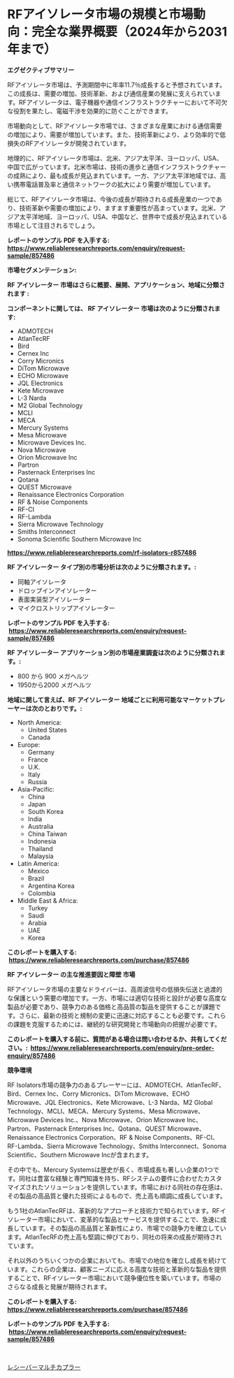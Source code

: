 <p><h1>RFアイソレータ市場の規模と市場動向：完全な業界概要（2024年から2031年まで）</h1></p><p><strong>エグゼクティブサマリー</strong></p>
<p><p>RFアイソレータ市場は、予測期間中に年率11.7％成長すると予想されています。この成長は、需要の増加、技術革新、および通信産業の発展に支えられています。RFアイソレータは、電子機器や通信インフラストラクチャーにおいて不可欠な役割を果たし、電磁干渉を効果的に防ぐことができます。</p><p>市場動向として、RFアイソレータ市場では、さまざまな産業における通信需要の増加により、需要が増加しています。また、技術革新により、より効率的で低損失のRFアイソレータが開発されています。</p><p>地理的に、RFアイソレータ市場は、北米、アジア太平洋、ヨーロッパ、USA、中国で広がっています。北米市場は、技術の進歩と通信インフラストラクチャーの成熟により、最も成長が見込まれています。一方、アジア太平洋地域では、高い携帯電話普及率と通信ネットワークの拡大により需要が増加しています。</p><p>総じて、RFアイソレータ市場は、今後の成長が期待される成長産業の一つであり、技術革新や需要の増加により、ますます重要性が高まっています。北米、アジア太平洋地域、ヨーロッパ、USA、中国など、世界中で成長が見込まれている市場として注目されるでしょう。</p></p>
<p><strong>レポートのサンプル PDF を入手する: <a href="https://www.reliableresearchreports.com/enquiry/request-sample/857486">https://www.reliableresearchreports.com/enquiry/request-sample/857486</a></strong></p>
<p><strong>市場セグメンテーション:</strong></p>
<p><strong> RF アイソレーター 市場はさらに概要、展開、アプリケーション、地域に分類されます :</strong></p>
<p><strong>コンポーネントに関しては、 RF アイソレーター 市場は次のように分類されます: &nbsp;</strong></p>
<p><ul><li>ADMOTECH</li><li>AtlanTecRF</li><li>Bird</li><li>Cernex Inc</li><li>Corry Micronics</li><li>DiTom Microwave</li><li>ECHO Microwave</li><li>JQL Electronics</li><li>Kete Microwave</li><li>L-3 Narda</li><li>M2 Global Technology</li><li>MCLI</li><li>MECA</li><li>Mercury Systems</li><li>Mesa Microwave</li><li>Microwave Devices Inc.</li><li>Nova Microwave</li><li>Orion Microwave Inc</li><li>Partron</li><li>Pasternack Enterprises Inc</li><li>Qotana</li><li>QUEST Microwave</li><li>Renaissance Electronics Corporation</li><li>RF & Noise Components</li><li>RF-CI</li><li>RF-Lambda</li><li>Sierra Microwave Technology</li><li>Smiths Interconnect</li><li>Sonoma Scientific
    Southern Microwave Inc</li></ul></p>
<p><strong><a href="https://www.reliableresearchreports.com/rf-isolators-r857486">https://www.reliableresearchreports.com/rf-isolators-r857486</a></strong></p>
<p><strong> RF アイソレーター タイプ別の市場分析は次のように分類されます。:</strong></p>
<p><ul><li>同軸アイソレータ</li><li>ドロップインアイソレーター</li><li>表面実装型アイソレーター</li><li>マイクロストリップアイソレーター</li></ul></p>
<p><strong>レポートのサンプル PDF を入手する: &nbsp;<a href="https://www.reliableresearchreports.com/enquiry/request-sample/857486">https://www.reliableresearchreports.com/enquiry/request-sample/857486</a></strong></p>
<p><strong> RF アイソレーター アプリケーション別の市場産業調査は次のように分類されます。:</strong></p>
<p><ul><li>800 から 900 メガヘルツ</li><li>1950から2000 メガヘルツ</li></ul></p>
<p><strong>地域に関して言えば、RF アイソレーター 地域ごとに利用可能なマーケットプレーヤーは次のとおりです。:</strong></p>
<p><ul>
    <li>
        North America:
        <ul>
            <li>United States</li>
            <li>Canada</li>
        </ul>
    </li>
    <li>
        Europe:
        <ul>
            <li>Germany</li>
            <li>France</li>
            <li>U.K.</li>
            <li>Italy</li>
            <li>Russia</li>
        </ul>
    </li>
    <li>
        Asia-Pacific:
        <ul>
            <li>China</li>
            <li>Japan</li>
            <li>South Korea</li>
            <li>India</li>
            <li>Australia</li>
            <li>China Taiwan</li>
            <li>Indonesia</li>
            <li>Thailand</li>
            <li>Malaysia</li>
        </ul>
    </li>
    <li>
        Latin America:
        <ul>
            <li>Mexico</li>
            <li>Brazil</li>
            <li>Argentina Korea</li>
            <li>Colombia</li>
        </ul>
    </li>
    <li>
        Middle East & Africa:
        <ul>
            <li>Turkey</li>
            <li>Saudi</li>
            <li>Arabia</li>
            <li>UAE</li>
            <li>Korea</li>
        </ul>
    </li>
    </ul></p>
<p><strong>このレポートを購入する: &nbsp;<a href="https://www.reliableresearchreports.com/purchase/857486">https://www.reliableresearchreports.com/purchase/857486</a></strong></p>
<p><strong>RF アイソレーター の主な推進要因と障壁 市場</strong></p>
<p><p>RFアイソレータ市場の主要なドライバーは、高周波信号の低損失伝送と過渡的な保護という需要の増加です。一方、市場には適切な技術と設計が必要な高度な製品が必要であり、競争力のある価格と高品質の製品を提供することが課題です。さらに、最新の技術と規制の変更に迅速に対応することも必要です。これらの課題を克服するためには、継続的な研究開発と市場動向の把握が必要です。</p></p>
<p><strong>このレポートを購入する前に、質問がある場合は問い合わせるか、共有してください。:&nbsp; <a href="https://www.reliableresearchreports.com/enquiry/pre-order-enquiry/857486">https://www.reliableresearchreports.com/enquiry/pre-order-enquiry/857486</a></strong></p>
<p><strong>競争環境</strong></p>
<p><p>RF Isolators市場の競争力のあるプレーヤーには、ADMOTECH、AtlanTecRF、Bird、Cernex Inc、Corry Micronics、DiTom Microwave、ECHO Microwave、JQL Electronics、Kete Microwave、L-3 Narda、M2 Global Technology、MCLI、MECA、Mercury Systems、Mesa Microwave、Microwave Devices Inc.、Nova Microwave、Orion Microwave Inc、Partron、Pasternack Enterprises Inc、Qotana、QUEST Microwave、Renaissance Electronics Corporation、RF & Noise Components、RF-CI、RF-Lambda、Sierra Microwave Technology、Smiths Interconnect、Sonoma Scientific、Southern Microwave Incが含まれます。 </p><p>その中でも、Mercury Systemsは歴史が長く、市場成長も著しい企業の1つです。同社は豊富な経験と専門知識を持ち、RFシステムの要件に合わせたカスタマイズされたソリューションを提供しています。市場における同社の存在感は、その製品の高品質と優れた技術によるもので、売上高も順調に成長しています。</p><p>もう1社のAtlanTecRFは、革新的なアプローチと技術力で知られています。RFイソレーター市場において、変革的な製品とサービスを提供することで、急速に成長しています。その製品の高品質と革新性により、市場での競争力を確立しています。AtlanTecRFの売上高も堅調に伸びており、同社の将来の成長が期待されています。</p><p>それ以外のうちいくつかの企業においても、市場での地位を確立し成長を続けています。これらの企業は、顧客ニーズに応える高度な技術と革新的な製品を提供することで、RFイソレーター市場において競争優位性を築いています。市場のさらなる成長と発展が期待されます。</p></p>
<p><strong>このレポートを購入する: &nbsp; <a href="https://www.reliableresearchreports.com/purchase/857486">https://www.reliableresearchreports.com/purchase/857486</a></strong></p>
<p><strong>レポートのサンプル PDF を入手する: &nbsp;<a href="https://www.reliableresearchreports.com/enquiry/request-sample/857486">https://www.reliableresearchreports.com/enquiry/request-sample/857486</a></strong><strong></strong></p>
<p>&nbsp;</p>
<p><p><a href="https://github.com/laurenreichert/Market-Research-Report-List-1/blob/main/690105621464.md">レシーバーマルチカプラー</a></p></p>